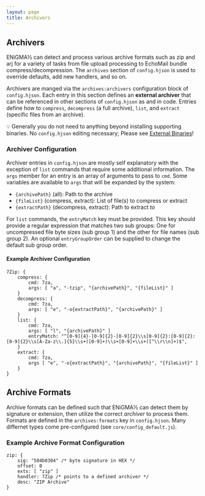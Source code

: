 ```yaml
---
layout: page
title: Archivers
---
```


## Archivers
ENiGMA½ can detect and process various archive formats such as zip and arj for a variety of tasks from file upload processing to EchoMail bundle compress/decompression. The `archives` section of `config.hjson` is used to override defaults, add new handlers, and so on.

Archivers are manged via the `archives:archivers` configuration block of `config.hjson`. Each entry in this section defines an **external archiver** that can be referenced in other sections of `config.hjson` as and in code. Entries define how to `compress`, `decompress` (a full archive), `list`, and `extract` (specific files from an archive).

:bulb: Generally you do not need to anything beyond installing supporting binaries. No `config.hjson` editing necessary; Please see [External Binaries](external-binaries.md)!

### Archiver Configuration
Archiver entries in `config.hjson` are mostly self explanatory with the exception of `list` commands that require some additional information. The `args` member for an entry is an array of arguments to pass to `cmd`. Some variables are available to `args` that will be expanded by the system:

* `{archivePath}` (all): Path to the archive
* `{fileList}` (compress, extract): List of file(s) to compress or extract
* `{extractPath}` (decompress, extract): Path to extract *to*

For `list` commands, the `entryMatch` key must be provided. This key should provide a regular expression that matches two sub groups: One for uncompressed file byte sizes (sub group 1) and the other for file names (sub group 2). An optional `entryGroupOrder` can be supplied to change the default sub group order.

#### Example Archiver Configuration
```
7Zip: {
	compress: {
		cmd: 7za,
		args: [ "a", "-tzip", "{archivePath}", "{fileList}" ]
	}
	decompress: {
		cmd: 7za,
		args: [ "e", "-o{extractPath}", "{archivePath}" ]
	}
	list: {
		cmd: 7za,
		args: [ "l", "{archivePath}" ]
		entryMatch: "^[0-9]{4}-[0-9]{2}-[0-9]{2}\\s[0-9]{2}:[0-9]{2}:[0-9]{2}\\s[A-Za-z\\.]{5}\\s+([0-9]+)\\s+[0-9]+\\s+([^\\r\\n]+)$",
	}
	extract: {
		cmd: 7za,
		args [ "e", "-o{extractPath}", "{archivePath}", "{fileList}" ]
	}
}
```

## Archive Formats
Archive formats can be defined such that ENiGMA½ can detect them by signature or extension, then utilize the correct *archiver* to process them. Formats are defined in the `archives:formats` key in `config.hjson`. Many differnet types come pre-configured (see `core/config_default.js`).

### Example Archive Format Configuration
```
zip: {
	sig: "504b0304" /* byte signature in HEX */
	offset: 0
	exts: [ "zip" ]
	handler: 7Zip /* points to a defined archiver */
	desc: "ZIP Archive"
}
```
